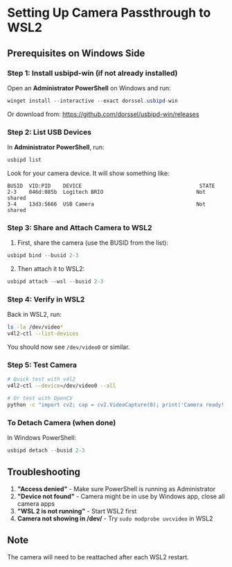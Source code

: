 # Setting Up Camera Passthrough to WSL2

## Prerequisites on Windows Side

### Step 1: Install usbipd-win (if not already installed)

Open an **Administrator PowerShell** on Windows and run:

```powershell
winget install --interactive --exact dorssel.usbipd-win
```

Or download from: https://github.com/dorssel/usbipd-win/releases

### Step 2: List USB Devices

In **Administrator PowerShell**, run:

```powershell
usbipd list
```

Look for your camera device. It will show something like:
```
BUSID  VID:PID    DEVICE                                      STATE
2-3    046d:085b  Logitech BRIO                              Not shared
3-4    13d3:5666  USB Camera                                 Not shared
```

### Step 3: Share and Attach Camera to WSL2

1. First, share the camera (use the BUSID from the list):
```powershell
usbipd bind --busid 2-3
```

2. Then attach it to WSL2:
```powershell
usbipd attach --wsl --busid 2-3
```

### Step 4: Verify in WSL2

Back in WSL2, run:
```bash
ls -la /dev/video*
v4l2-ctl --list-devices
```

You should now see `/dev/video0` or similar.

### Step 5: Test Camera

```bash
# Quick test with v4l2
v4l2-ctl --device=/dev/video0 --all

# Or test with OpenCV
python -c "import cv2; cap = cv2.VideoCapture(0); print('Camera ready!' if cap.isOpened() else 'Camera not found'); cap.release()"
```

### To Detach Camera (when done)

In Windows PowerShell:
```powershell
usbipd detach --busid 2-3
```

## Troubleshooting

1. **"Access denied"** - Make sure PowerShell is running as Administrator
2. **"Device not found"** - Camera might be in use by Windows app, close all camera apps
3. **"WSL 2 is not running"** - Start WSL2 first
4. **Camera not showing in /dev/** - Try `sudo modprobe uvcvideo` in WSL2

## Note
The camera will need to be reattached after each WSL2 restart.